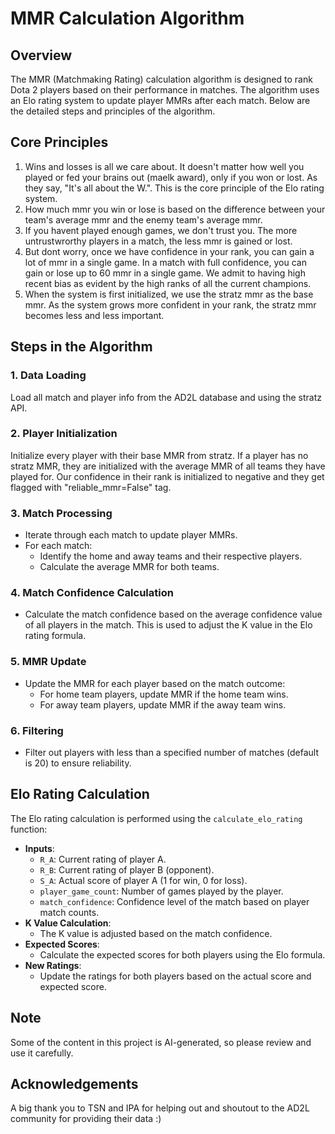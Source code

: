 # MMR Calculation Algorithm

## Overview
The MMR (Matchmaking Rating) calculation algorithm is designed to rank Dota 2 players based on their performance in matches. The algorithm uses an Elo rating system to update player MMRs after each match. Below are the detailed steps and principles of the algorithm.

## Core Principles
1. Wins and losses is all we care about. It doesn't matter how well you played or fed your brains out (maelk award), only if you won or lost. As they say, "It's all about the W.". This is the core principle of the Elo rating system. 
2. How much mmr you win or lose is based on the difference between your team's average mmr and the enemy team's average mmr.
3. If you havent played enough games, we don't trust you. The more untrustwrorthy players in a match, the less mmr is gained or lost.
4. But dont worry, once we have confidence in your rank, you can gain a lot of mmr in a single game. In a match with full confidence, you can gain or lose up to 60 mmr in a single game. We admit to having high recent bias as evident by the high ranks of all the current champions.
5. When the system is first initialized, we use the stratz mmr as the base mmr. As the system grows more confident in your rank, the stratz mmr becomes less and less important. 

## Steps in the Algorithm

### 1. Data Loading
Load all match and player info from the AD2L database and using the stratz API.

### 2. Player Initialization
Initialize every player with their base MMR from stratz. If a player has no stratz MMR, they are initialized with the average MMR of all teams they have played for. Our confidence in their rank is initialized to negative and they get flagged with "reliable_mmr=False" tag.

### 3. Match Processing
- Iterate through each match to update player MMRs.
- For each match:
  - Identify the home and away teams and their respective players.
  - Calculate the average MMR for both teams.

### 4. Match Confidence Calculation
- Calculate the match confidence based on the average confidence value of all players in the match. This is used to adjust the K value in the Elo rating formula.

### 5. MMR Update
- Update the MMR for each player based on the match outcome:
  - For home team players, update MMR if the home team wins.
  - For away team players, update MMR if the away team wins.

### 6. Filtering
- Filter out players with less than a specified number of matches (default is 20) to ensure reliability.

## Elo Rating Calculation
The Elo rating calculation is performed using the `calculate_elo_rating` function:
- **Inputs**:
  - `R_A`: Current rating of player A.
  - `R_B`: Current rating of player B (opponent).
  - `S_A`: Actual score of player A (1 for win, 0 for loss).
  - `player_game_count`: Number of games played by the player.
  - `match_confidence`: Confidence level of the match based on player match counts.
- **K Value Calculation**:
  - The K value is adjusted based on the match confidence.
- **Expected Scores**:
  - Calculate the expected scores for both players using the Elo formula.
- **New Ratings**:
  - Update the ratings for both players based on the actual score and expected score.

## Note
Some of the content in this project is AI-generated, so please review and use it carefully.

## Acknowledgements
A big thank you to TSN and IPA for helping out and shoutout to the AD2L community for providing their data :)
``` 
